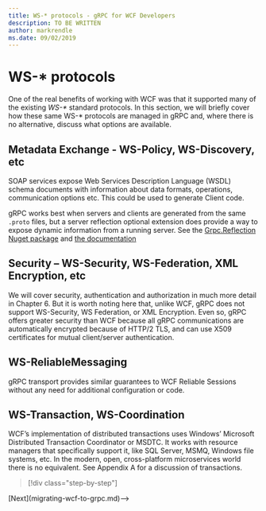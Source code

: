 ```yaml
---
title: WS-* protocols - gRPC for WCF Developers
description: TO BE WRITTEN
author: markrendle
ms.date: 09/02/2019
---
```


# WS-* protocols

One of the real benefits of working with WCF was that it supported many of the existing *WS-\** standard protocols. In this section, we will briefly cover how these same WS-* protocols are managed in gRPC and, where there is no alternative, discuss what options are available.

## Metadata Exchange - WS-Policy, WS-Discovery, etc

SOAP services expose Web Services Description Language (WSDL) schema documents with information about data formats, operations, communication options etc. This could be used to generate Client code.

gRPC works best when servers and clients are generated from the same `.proto` files, but a server reflection optional extension does provide a way to expose dynamic information from a running server. See the [Grpc.Reflection Nuget package](https://nuget.org/packages/Grpc.Reflection) and [the documentation](https://github.com/grpc/grpc/blob/master/doc/csharp/server_reflection.md)

## Security – WS-Security, WS-Federation, XML Encryption, etc

We will cover security, authentication and authorization in much more detail in Chapter 6. But it is worth noting here that, unlike WCF, gRPC does not support WS-Security, WS Federation, or XML Encryption. Even so, gRPC offers greater security than WCF because all gRPC communications are automatically encrypted because of HTTP/2 TLS, and can use X509 certificates for mutual client/server authentication.

## WS-ReliableMessaging

gRPC transport provides similar guarantees to WCF Reliable Sessions without any need for additional configuration or code.

## WS-Transaction, WS-Coordination

WCF’s implementation of distributed transactions uses Windows’ Microsoft Distributed Transaction Coordinator or MSDTC. It works with resource managers that specifically support it, like SQL Server, MSMQ, Windows file systems, etc. In the modern, open, cross-platform microservices world there is no equivalent. See Appendix A for a discussion of transactions.


>[!div class="step-by-step"]
<!-->[Next](migrating-wcf-to-grpc.md)-->

